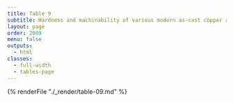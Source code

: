 ```yaml
---
title: Table 9
subtitle: Hardness and machinability of various modern as-cast copper alloys
layout: page
order: 2009
menu: false
outputs:
  - html
classes: 
  - full-width 
  - tables-page
---
```


{% renderFile "./_render/table-09.md" %}